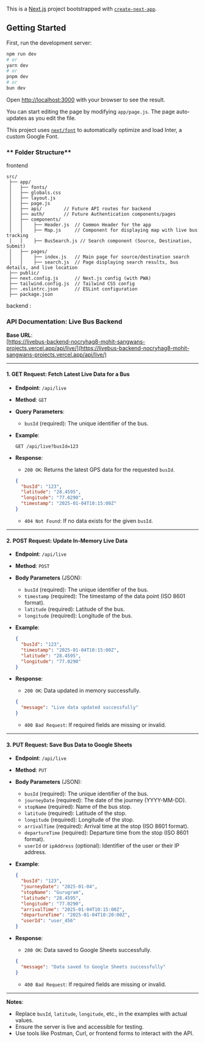 This is a [Next.js](https://nextjs.org/) project bootstrapped with [`create-next-app`](https://github.com/vercel/next.js/tree/canary/packages/create-next-app).

## Getting Started

First, run the development server:

```bash
npm run dev
# or
yarn dev
# or
pnpm dev
# or
bun dev
```

Open [http://localhost:3000](http://localhost:3000) with your browser to see the result.

You can start editing the page by modifying `app/page.js`. The page auto-updates as you edit the file.

This project uses [`next/font`](https://nextjs.org/docs/basic-features/font-optimization) to automatically optimize and load Inter, a custom Google Font.


### **  Folder Structure**
frontend
```
src/
 ├── app/
 │   ├── fonts/
 │   ├── globals.css
 │   ├── layout.js
 │   ├── page.js
 │   ├── api/        // Future API routes for backend
 │   ├── auth/       // Future Authentication components/pages
 │   ├── components/
 │   │    ├── Header.js  // Common Header for the app
 │   │    ├── Map.js     // Component for displaying map with live bus tracking
 │   │    ├── BusSearch.js // Search component (Source, Destination, Submit)
 │   ├── pages/
 │   │    ├── index.js   // Main page for source/destination search
 │   │    ├── search.js  // Page displaying search results, bus details, and live location
 ├── public/
 ├── next.config.js      // Next.js config (with PWA)
 ├── tailwind.config.js  // Tailwind CSS config
 ├── .eslintrc.json      // ESLint configuration
 ├── package.json
```
backend : 

### API Documentation: Live Bus Backend

**Base URL**:  
[https://livebus-backend-nocryhag8-mohit-sangwans-projects.vercel.app/api/live/](https://livebus-backend-nocryhag8-mohit-sangwans-projects.vercel.app/api/live/)

---

#### 1. **GET Request**: Fetch Latest Live Data for a Bus
- **Endpoint**: `/api/live`
- **Method**: `GET`
- **Query Parameters**:
  - `busId` (required): The unique identifier of the bus.
  
- **Example**:
  ```
  GET /api/live?busId=123
  ```
- **Response**:
  - `200 OK`: Returns the latest GPS data for the requested `busId`.
  ```json
  {
    "busId": "123",
    "latitude": "28.4595",
    "longitude": "77.0290",
    "timestamp": "2025-01-04T10:15:00Z"
  }
  ```
  - `404 Not Found`: If no data exists for the given `busId`.

---

#### 2. **POST Request**: Update In-Memory Live Data
- **Endpoint**: `/api/live`
- **Method**: `POST`
- **Body Parameters** (JSON):
  - `busId` (required): The unique identifier of the bus.
  - `timestamp` (required): The timestamp of the data point (ISO 8601 format).
  - `latitude` (required): Latitude of the bus.
  - `longitude` (required): Longitude of the bus.

- **Example**:
  ```json
  {
    "busId": "123",
    "timestamp": "2025-01-04T10:15:00Z",
    "latitude": "28.4595",
    "longitude": "77.0290"
  }
  ```
- **Response**:
  - `200 OK`: Data updated in memory successfully.
  ```json
  {
    "message": "Live data updated successfully"
  }
  ```
  - `400 Bad Request`: If required fields are missing or invalid.

---

#### 3. **PUT Request**: Save Bus Data to Google Sheets
- **Endpoint**: `/api/live`
- **Method**: `PUT`
- **Body Parameters** (JSON):
  - `busId` (required): The unique identifier of the bus.
  - `journeyDate` (required): The date of the journey (YYYY-MM-DD).
  - `stopName` (required): Name of the bus stop.
  - `latitude` (required): Latitude of the stop.
  - `longitude` (required): Longitude of the stop.
  - `arrivalTime` (required): Arrival time at the stop (ISO 8601 format).
  - `departureTime` (required): Departure time from the stop (ISO 8601 format).
  - `userId` or `ipAddress` (optional): Identifier of the user or their IP address.

- **Example**:
  ```json
  {
    "busId": "123",
    "journeyDate": "2025-01-04",
    "stopName": "Gurugram",
    "latitude": "28.4595",
    "longitude": "77.0290",
    "arrivalTime": "2025-01-04T10:15:00Z",
    "departureTime": "2025-01-04T10:20:00Z",
    "userId": "user_456"
  }
  ```
- **Response**:
  - `200 OK`: Data saved to Google Sheets successfully.
  ```json
  {
    "message": "Data saved to Google Sheets successfully"
  }
  ```
  - `400 Bad Request`: If required fields are missing or invalid.

---

**Notes**:
- Replace `busId`, `latitude`, `longitude`, etc., in the examples with actual values.
- Ensure the server is live and accessible for testing.
- Use tools like Postman, Curl, or frontend forms to interact with the API.
